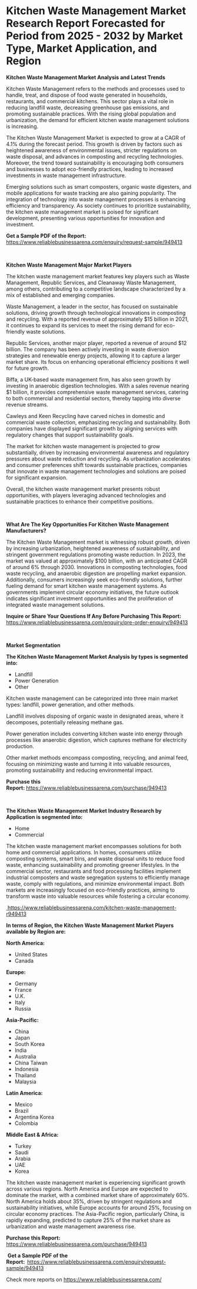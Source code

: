 <p><h1>Kitchen Waste Management Market Research Report Forecasted for Period from 2025 -  2032 by Market Type, Market Application, and Region</h1></p><p><strong>Kitchen Waste Management Market Analysis and Latest Trends</strong></p>
<p><p>Kitchen Waste Management refers to the methods and processes used to handle, treat, and dispose of food waste generated in households, restaurants, and commercial kitchens. This sector plays a vital role in reducing landfill waste, decreasing greenhouse gas emissions, and promoting sustainable practices. With the rising global population and urbanization, the demand for efficient kitchen waste management solutions is increasing.</p><p>The Kitchen Waste Management Market is expected to grow at a CAGR of 4.1% during the forecast period. This growth is driven by factors such as heightened awareness of environmental issues, stricter regulations on waste disposal, and advances in composting and recycling technologies. Moreover, the trend toward sustainability is encouraging both consumers and businesses to adopt eco-friendly practices, leading to increased investments in waste management infrastructure.</p><p>Emerging solutions such as smart composters, organic waste digesters, and mobile applications for waste tracking are also gaining popularity. The integration of technology into waste management processes is enhancing efficiency and transparency. As society continues to prioritize sustainability, the kitchen waste management market is poised for significant development, presenting various opportunities for innovation and investment.</p></p>
<p><strong>Get a Sample PDF of the Report:&nbsp;</strong> <a href="https://www.reliablebusinessarena.com/enquiry/request-sample/949413?utm_campaign=3165&utm_medium=2&utm_source=Github&utm_content=ia&utm_term=06032025&utm_id=kitchen-waste-management">https://www.reliablebusinessarena.com/enquiry/request-sample/949413</a></p>
<p>&nbsp;</p>
<p><strong>Kitchen Waste Management Major Market Players</strong></p>
<p><p>The kitchen waste management market features key players such as Waste Management, Republic Services, and Cleanaway Waste Management, among others, contributing to a competitive landscape characterized by a mix of established and emerging companies.</p><p>Waste Management, a leader in the sector, has focused on sustainable solutions, driving growth through technological innovations in composting and recycling. With a reported revenue of approximately $15 billion in 2021, it continues to expand its services to meet the rising demand for eco-friendly waste solutions.</p><p>Republic Services, another major player, reported a revenue of around $12 billion. The company has been actively investing in waste diversion strategies and renewable energy projects, allowing it to capture a larger market share. Its focus on enhancing operational efficiency positions it well for future growth.</p><p>Biffa, a UK-based waste management firm, has also seen growth by investing in anaerobic digestion technologies. With a sales revenue nearing $1 billion, it provides comprehensive waste management services, catering to both commercial and residential sectors, thereby tapping into diverse revenue streams.</p><p>Cawleys and Keen Recycling have carved niches in domestic and commercial waste collection, emphasizing recycling and sustainability. Both companies have displayed significant growth by aligning services with regulatory changes that support sustainability goals.</p><p>The market for kitchen waste management is projected to grow substantially, driven by increasing environmental awareness and regulatory pressures about waste reduction and recycling. As urbanization accelerates and consumer preferences shift towards sustainable practices, companies that innovate in waste management technologies and solutions are poised for significant expansion.</p><p>Overall, the kitchen waste management market presents robust opportunities, with players leveraging advanced technologies and sustainable practices to enhance their competitive positions.</p></p>
<p>&nbsp;</p>
<p><strong>What Are The Key Opportunities For Kitchen Waste Management Manufacturers?</strong></p>
<p><p>The Kitchen Waste Management market is witnessing robust growth, driven by increasing urbanization, heightened awareness of sustainability, and stringent government regulations promoting waste reduction. In 2023, the market was valued at approximately $100 billion, with an anticipated CAGR of around 6% through 2030. Innovations in composting technologies, food waste recycling, and anaerobic digestion are propelling market expansion. Additionally, consumers increasingly seek eco-friendly solutions, further fueling demand for smart kitchen waste management systems. As governments implement circular economy initiatives, the future outlook indicates significant investment opportunities and the proliferation of integrated waste management solutions.</p></p>
<p><strong>Inquire or Share Your Questions If Any Before Purchasing This Report:</strong> <a href="https://www.reliablebusinessarena.com/enquiry/pre-order-enquiry/949413?utm_campaign=3165&utm_medium=2&utm_source=Github&utm_content=ia&utm_term=06032025&utm_id=kitchen-waste-management">https://www.reliablebusinessarena.com/enquiry/pre-order-enquiry/949413</a></p>
<p>&nbsp;</p>
<p><strong>Market Segmentation</strong></p>
<p><strong>The Kitchen Waste Management Market Analysis by types is segmented into:</strong></p>
<p><ul><li>Landfill</li><li>Power Generation</li><li>Other</li></ul></p>
<p><p>Kitchen waste management can be categorized into three main market types: landfill, power generation, and other methods. </p><p>Landfill involves disposing of organic waste in designated areas, where it decomposes, potentially releasing methane gas. </p><p>Power generation includes converting kitchen waste into energy through processes like anaerobic digestion, which captures methane for electricity production. </p><p>Other market methods encompass composting, recycling, and animal feed, focusing on minimizing waste and turning it into valuable resources, promoting sustainability and reducing environmental impact.</p></p>
<p><strong>Purchase this Report:&nbsp;</strong><a href="https://www.reliablebusinessarena.com/purchase/949413?utm_campaign=3165&utm_medium=2&utm_source=Github&utm_content=ia&utm_term=06032025&utm_id=kitchen-waste-management">https://www.reliablebusinessarena.com/purchase/949413</a></p>
<p>&nbsp;</p>
<p><strong>The Kitchen Waste Management Market Industry Research by Application is segmented into:</strong></p>
<p><ul><li>Home</li><li>Commercial</li></ul></p>
<p><p>The kitchen waste management market encompasses solutions for both home and commercial applications. In homes, consumers utilize composting systems, smart bins, and waste disposal units to reduce food waste, enhancing sustainability and promoting greener lifestyles. In the commercial sector, restaurants and food processing facilities implement industrial composters and waste segregation systems to efficiently manage waste, comply with regulations, and minimize environmental impact. Both markets are increasingly focused on eco-friendly practices, aiming to transform waste into valuable resources while fostering a circular economy.</p></p>
<p><a href="https://www.reliablebusinessarena.com/kitchen-waste-management-r949413?utm_campaign=3165&utm_medium=2&utm_source=Github&utm_content=ia&utm_term=06032025&utm_id=kitchen-waste-management">&nbsp;https://www.reliablebusinessarena.com/kitchen-waste-management-r949413</a></p>
<p><strong>In terms of Region, the Kitchen Waste Management Market Players available by Region are:</strong></p>
<p>
    <p> <strong> North America: </strong>
        <ul>
            <li>United States</li>
            <li>Canada</li>
        </ul>
        </p> 
    <p> <strong> Europe: </strong>
        <ul>
            <li>Germany</li>
            <li>France</li>
            <li>U.K.</li>
            <li>Italy</li>
            <li>Russia</li>
        </ul>
        </p> 
    <p> <strong> Asia-Pacific: </strong>
        <ul>
            <li>China</li>
            <li>Japan</li>
            <li>South Korea</li>
            <li>India</li>
            <li>Australia</li>
            <li>China Taiwan</li>
            <li>Indonesia</li>
            <li>Thailand</li>
            <li>Malaysia</li>
        </ul>
        </p> 
    <p> <strong> Latin America: </strong>
        <ul>
            <li>Mexico</li>
            <li>Brazil</li>
            <li>Argentina Korea</li>
            <li>Colombia</li>
        </ul>
        </p> 
    <p> <strong> Middle East & Africa: </strong>
        <ul>
            <li>Turkey</li>
            <li>Saudi</li>
            <li>Arabia</li>
            <li>UAE</li>
            <li>Korea</li>
        </ul>
    </p>
    </p>
<p><p>The kitchen waste management market is experiencing significant growth across various regions. North America and Europe are expected to dominate the market, with a combined market share of approximately 60%. North America holds about 35%, driven by stringent regulations and sustainability initiatives, while Europe accounts for around 25%, focusing on circular economy practices. The Asia-Pacific region, particularly China, is rapidly expanding, predicted to capture 25% of the market share as urbanization and waste management awareness rise.</p></p>
<p><strong>Purchase this Report: </strong><a href="https://www.reliablebusinessarena.com/purchase/949413?utm_campaign=3165&utm_medium=2&utm_source=Github&utm_content=ia&utm_term=06032025&utm_id=kitchen-waste-management">https://www.reliablebusinessarena.com/purchase/949413</a></p>
<p>&nbsp;<strong>Get a Sample PDF of the Report:&nbsp;&nbsp;</strong><a href="https://www.reliablebusinessarena.com/enquiry/request-sample/949413?utm_campaign=3165&utm_medium=2&utm_source=Github&utm_content=ia&utm_term=06032025&utm_id=kitchen-waste-management">https://www.reliablebusinessarena.com/enquiry/request-sample/949413</a></p>
<p><strong></strong></p>
<p>Check more reports on <a href="https://www.reliablebusinessarena.com/?utm_campaign=3165&utm_medium=2&utm_source=Github&utm_content=ia&utm_term=06032025&utm_id=kitchen-waste-management">https://www.reliablebusinessarena.com/</a></p>